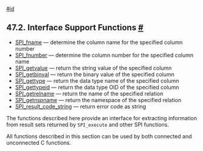 [#id](#SPI-INTERFACE-SUPPORT)

## 47.2. Interface Support Functions [#](#SPI-INTERFACE-SUPPORT)

- [SPI_fname](spi-spi-fname) — determine the column name for the specified column number
- [SPI_fnumber](spi-spi-fnumber) — determine the column number for the specified column name
- [SPI_getvalue](spi-spi-getvalue) — return the string value of the specified column
- [SPI_getbinval](spi-spi-getbinval) — return the binary value of the specified column
- [SPI_gettype](spi-spi-gettype) — return the data type name of the specified column
- [SPI_gettypeid](spi-spi-gettypeid) — return the data type OID of the specified column
- [SPI_getrelname](spi-spi-getrelname) — return the name of the specified relation
- [SPI_getnspname](spi-spi-getnspname) — return the namespace of the specified relation
- [SPI_result_code_string](spi-spi-result-code-string) — return error code as string

The functions described here provide an interface for extracting information from result sets returned by `SPI_execute` and other SPI functions.

All functions described in this section can be used by both connected and unconnected C functions.
